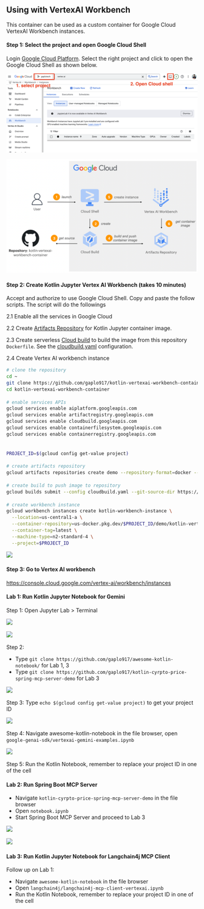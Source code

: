 ## Using with VertexAI Workbench

This container can be used as a custom container for Google Cloud VertexAI Workbench instances.

#### Step 1: Select the project and open Google Cloud Shell

Login [Google Cloud Platform](https://console.cloud.google.com/vertex-ai/workbench/instances).
Select the right project and click to open the Google Cloud Shell as shown below. 

![](assets/step1.png)

![](assets/gcp-kotlin-vertexai-workbench.png)

#### Step 2: Create Kotlin Jupyter Vertex AI Workbench (takes 10 minutes)

Accept and authorize to use Google Cloud Shell. Copy and paste the follow scripts. The script will do the followings

2.1 Enable all the services in Google Cloud

2.2 Create [Artifacts Repository](https://cloud.google.com/artifact-registry/docs/overview) for Kotlin Jupyter container image.

2.3 Create serverless [Cloud build](https://cloud.google.com/build?hl=en) to build the image from this repository `Dockerfile`. 
See the [cloudbuild.yaml](cloudbuild.yaml) configuration.

2.4 Create Vertex AI workbench instance

```bash
# clone the repository
cd ~
git clone https://github.com/gaplo917/kotlin-vertexai-workbench-container.git || true
cd kotlin-vertexai-workbench-container

# enable services APIs
gcloud services enable aiplatform.googleapis.com
gcloud services enable artifactregistry.googleapis.com
gcloud services enable cloudbuild.googleapis.com
gcloud services enable containerfilesystem.googleapis.com
gcloud services enable containerregistry.googleapis.com


PROJECT_ID=$(gcloud config get-value project)

# create artifacts repository
gcloud artifacts repositories create demo --repository-format=docker --location=us --project=$PROJECT_ID || true

# create build to push image to repository
gcloud builds submit --config cloudbuild.yaml --git-source-dir https://github.com/gaplgio917/kotlin-vertexai-workbench-container

# create workbench instance
gcloud workbench instances create kotlin-workbench-instance \
  --location=us-central1-a \
  --container-repository=us-docker.pkg.dev/$PROJECT_ID/demo/kotlin-vertexai-workbench-container \
  --container-tag=latest \
  --machine-type=n2-standard-4 \
  --project=$PROJECT_ID
````

![](assets/cloud-shell-init.png)

#### Step 3: Go to Vertex AI workbench

https://console.cloud.google.com/vertex-ai/workbench/instances 


#### Lab 1: Run Kotlin Jupyter Notebook for Gemini

Step 1: Open Jupyter Lab > Terminal

![](assets/open-jupyter-lab.png)

![](assets/open-terminal.png)

Step 2: 
- Type `git clone https://github.com/gaplo917/awesome-kotlin-notebook/` for Lab 1, 3
- Type `git clone https://github.com/gaplo917/kotlin-cyrpto-price-spring-mcp-server-demo` for Lab 3

![](assets/git-clone.png)

Step 3: Type `echo $(gcloud config get-value project)` to get your project ID

![](assets/proejct-id.png)

Step 4: Navigate awesome-kotlin-notebook in the file browser, open `google-genai-sdk/vertexai-gemini-examples.ipynb`

![](assets/sample-screen.png)

Step 5: Run the Kotlin Notebook, remember to replace your project ID in one of the cell

#### Lab 2: Run Spring Boot MCP Server

* Navigate `kotlin-cyrpto-price-spring-mcp-server-demo` in the file browser
* Open `notebook.ipynb`
* Start Spring Boot MCP Server and proceed to Lab 3

![](assets/spring-boot-mcp.png)

![](assets/mcp-architecture.png)


#### Lab 3: Run Kotlin Jupyter Notebook for Langchain4j MCP Client

Follow up on Lab 1:

* Navigate `awesome-kotlin-notebook` in the file browser
* Open `langchain4j/langchain4j-mcp-client-vertexai.ipynb`
* Run the Kotlin Notebook, remember to replace your project ID in one of the cell

